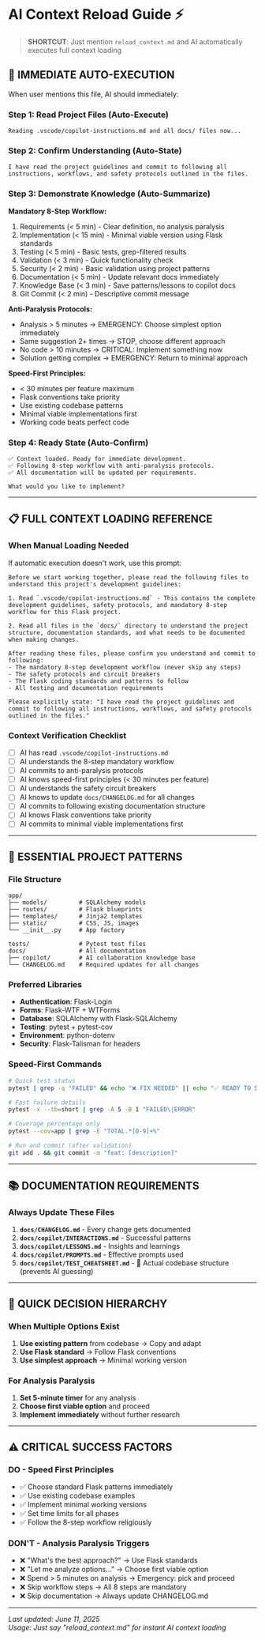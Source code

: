 # AI Context Reload Guide ⚡

> **SHORTCUT**: Just mention `reload_context.md` and AI automatically executes full context loading

## 🚀 **IMMEDIATE AUTO-EXECUTION** 

When user mentions this file, AI should immediately:

### **Step 1: Read Project Files** (Auto-Execute)
```
Reading .vscode/copilot-instructions.md and all docs/ files now...
```

### **Step 2: Confirm Understanding** (Auto-State)
```
I have read the project guidelines and commit to following all instructions, workflows, and safety protocols outlined in the files.
```

### **Step 3: Demonstrate Knowledge** (Auto-Summarize)
**Mandatory 8-Step Workflow:**
1. Requirements (< 5 min) - Clear definition, no analysis paralysis
2. Implementation (< 15 min) - Minimal viable version using Flask standards  
3. Testing (< 5 min) - Basic tests, grep-filtered results
4. Validation (< 3 min) - Quick functionality check
5. Security (< 2 min) - Basic validation using project patterns
6. Documentation (< 5 min) - Update relevant docs immediately
7. Knowledge Base (< 3 min) - Save patterns/lessons to copilot docs
8. Git Commit (< 2 min) - Descriptive commit message

**Anti-Paralysis Protocols:**
- Analysis > 5 minutes → EMERGENCY: Choose simplest option immediately
- Same suggestion 2+ times → STOP, choose different approach  
- No code > 10 minutes → CRITICAL: Implement something now
- Solution getting complex → EMERGENCY: Return to minimal approach

**Speed-First Principles:**
- < 30 minutes per feature maximum
- Flask conventions take priority
- Use existing codebase patterns
- Minimal viable implementations first
- Working code beats perfect code

### **Step 4: Ready State** (Auto-Confirm)
```
✅ Context loaded. Ready for immediate development.
✅ Following 8-step workflow with anti-paralysis protocols.
✅ All documentation will be updated per requirements.

What would you like to implement?
```

---

## 📋 **FULL CONTEXT LOADING REFERENCE**

### **When Manual Loading Needed**
If automatic execution doesn't work, use this prompt:

```
Before we start working together, please read the following files to understand this project's development guidelines:

1. Read `.vscode/copilot-instructions.md` - This contains the complete development guidelines, safety protocols, and mandatory 8-step workflow for this Flask project.

2. Read all files in the `docs/` directory to understand the project structure, documentation standards, and what needs to be documented when making changes.

After reading these files, please confirm you understand and commit to following:
- The mandatory 8-step development workflow (never skip any steps)
- The safety protocols and circuit breakers 
- The Flask coding standards and patterns to follow
- All testing and documentation requirements

Please explicitly state: "I have read the project guidelines and commit to following all instructions, workflows, and safety protocols outlined in the files."
```

### **Context Verification Checklist**
- [ ] AI has read `.vscode/copilot-instructions.md`
- [ ] AI understands the 8-step mandatory workflow
- [ ] AI commits to anti-paralysis protocols
- [ ] AI knows speed-first principles (< 30 minutes per feature)
- [ ] AI understands the safety circuit breakers
- [ ] AI knows to update `docs/CHANGELOG.md` for all changes
- [ ] AI commits to following existing documentation structure
- [ ] AI knows Flask conventions take priority
- [ ] AI commits to minimal viable implementations first

---

## 🔧 **ESSENTIAL PROJECT PATTERNS**

### **File Structure**
```
app/
├── models/         # SQLAlchemy models
├── routes/         # Flask blueprints
├── templates/      # Jinja2 templates  
├── static/         # CSS, JS, images
└── __init__.py     # App factory

tests/              # Pytest test files
docs/               # All documentation
├── copilot/        # AI collaboration knowledge base
└── CHANGELOG.md    # Required updates for all changes
```

### **Preferred Libraries**
- **Authentication**: Flask-Login
- **Forms**: Flask-WTF + WTForms
- **Database**: SQLAlchemy with Flask-SQLAlchemy
- **Testing**: pytest + pytest-cov
- **Environment**: python-dotenv
- **Security**: Flask-Talisman for headers

### **Speed-First Commands**
```bash
# Quick test status
pytest | grep -q "FAILED" && echo "❌ FIX NEEDED" || echo "✅ READY TO SHIP"

# Fast failure details  
pytest -x --tb=short | grep -A 5 -B 1 "FAILED\|ERROR"

# Coverage percentage only
pytest --cov=app | grep -E "TOTAL.*[0-9]+%"

# Run and commit (after validation)
git add . && git commit -m "feat: [description]"
```

---

## 📚 **DOCUMENTATION REQUIREMENTS**

### **Always Update These Files**
1. **`docs/CHANGELOG.md`** - Every change gets documented
2. **`docs/copilot/INTERACTIONS.md`** - Successful patterns
3. **`docs/copilot/LESSONS.md`** - Insights and learnings
4. **`docs/copilot/PROMPTS.md`** - Effective prompts used
5. **`docs/copilot/TEST_CHEATSHEET.md`** - 🧪 Actual codebase structure (prevents AI guessing)

---

## 🎯 **QUICK DECISION HIERARCHY**

### **When Multiple Options Exist**
1. **Use existing pattern** from codebase → Copy and adapt
2. **Use Flask standard** → Follow Flask conventions
3. **Use simplest approach** → Minimal working version

### **For Analysis Paralysis**
1. **Set 5-minute timer** for any analysis
2. **Choose first viable option** and proceed
3. **Implement immediately** without further research

---

## ⚠️ **CRITICAL SUCCESS FACTORS**

### **DO - Speed First Principles**
- ✅ Choose standard Flask patterns immediately
- ✅ Use existing codebase examples
- ✅ Implement minimal working versions
- ✅ Set time limits for all phases
- ✅ Follow the 8-step workflow religiously

### **DON'T - Analysis Paralysis Triggers**
- ❌ "What's the best approach?" → Use Flask standards
- ❌ "Let me analyze options..." → Choose first viable option
- ❌ Spend > 5 minutes on analysis → Emergency: pick and proceed
- ❌ Skip workflow steps → All 8 steps are mandatory
- ❌ Skip documentation → Always update CHANGELOG.md

---

*Last updated: June 11, 2025*  
*Usage: Just say "reload_context.md" for instant AI context loading*
